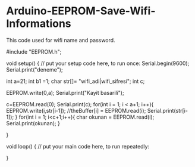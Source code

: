 # Arduino-EEPROM-Save-Wifi-Informations
This code used for wifi name and password.

#include "EEPROM.h";

void setup() {
  // put your setup code here, to run once:
  Serial.begin(9600);
  Serial.print("deneme");

int a=21;
int b1 =1;
char str[]= "wifi_adi|wifi_sifresi";
int c;

EEPROM.write(0,a);
Serial.print("Kayit basarili");


  c=EEPROM.read(0);
  Serial.print(c);
  for(int i = 1; i < a+1; i++){
  EEPROM.write(i,str[i-1]);
    //theBuffer[i] = EEPROM.read(i);
  Serial.print(str[i-1]);
  }
  for(int i = 1; i<c+1;i++){
    char okunan = EEPROM.read(i);
    Serial.print(okunan);
  }
  
}

void loop() {
  // put your main code here, to run repeatedly:

}

